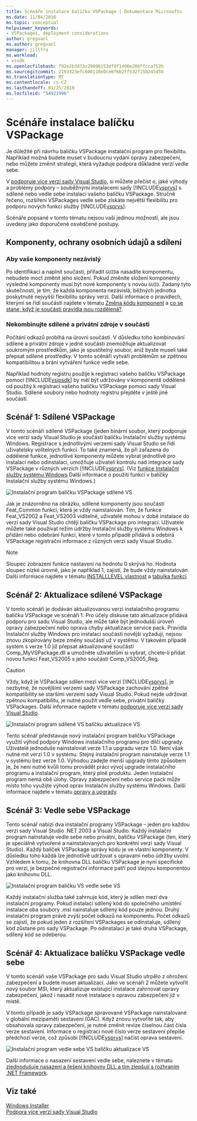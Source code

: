 ```yaml
---
title: Scénáře instalace balíčku VSPackage | Dokumentace Microsoftu
ms.date: 11/04/2016
ms.topic: conceptual
helpviewer_keywords:
- VSPackages, deployment considerations
author: gregvanl
ms.author: gregvanl
manager: jillfra
ms.workload:
- vssdk
ms.openlocfilehash: f92e2b3d73c29896153df9f1496e286ffcca752b
ms.sourcegitcommit: 2193323efc608118e0ce6f6b2ff532f158245d56
ms.translationtype: MT
ms.contentlocale: cs-CZ
ms.lasthandoff: 01/25/2019
ms.locfileid: "54921996"
---
```

# <a name="vspackage-setup-scenarios"></a>Scénáře instalace balíčku VSPackage

Je důležité při návrhu balíčku VSPackage instalační program pro flexibilitu. Například možná budete muset v budoucnu vydání opravy zabezpečení, nebo můžete změnit strategii, která vyžaduje podpora důkladné verzí vedle sebe.

V [podporuje více verzí sady Visual Studio](../../extensibility/supporting-multiple-versions-of-visual-studio.md), si můžete přečíst o, jaké výhody a problémy podpory – souběžnými instalacemi sady [!INCLUDE[vsprvs](../../code-quality/includes/vsprvs_md.md)] s sdílené nebo vedle sebe instalací vašeho balíčku VSPackage. Stručně řečeno, rozšíření VSPackages vedle sebe získáte největší flexibilitu pro podporu nových funkcí služby [!INCLUDE[vsprvs](../../code-quality/includes/vsprvs_md.md)].

Scénáře popsané v tomto tématu nejsou vaší jedinou možností, ale jsou uvedeny jako doporučené osvědčené postupy.

## <a name="components-privacy-and-sharing"></a>Komponenty, ochrany osobních údajů a sdílení

### <a name="make-your-components-independent"></a>Aby vaše komponenty nezávislý

Po identifikaci a naplnit součásti, přiřadit `GUID`a nasadíte komponentu, nebudete moct změnit jeho složení. Pokud změníte složení komponenty výsledné komponenty musí být nové komponenty s novou `GUID`. Zadaný tyto skutečnosti, je tím, že každá komponenta nezávislá, běžných jednotka poskytnuté nejvyšší flexibilitu správy verzí. Další informace o pravidlech, kterými se řídí součásti najdete v tématu [Změna kódu komponent](/windows/desktop/Msi/changing-the-component-code) a [co se stane, když je součástí pravidla jsou rozdělená?](/windows/desktop/Msi/what-happens-if-the-component-rules-are-broken).

### <a name="do-not-mix-shared-and-private-resources-in-a-component"></a>Nekombinujte sdílené a privátní zdroje v součásti

Počítání odkazů probíhá na úrovni součásti. V důsledku toho kombinování sdílené a privátní zdroje v jedné součásti znemožňuje aktualizovat soukromým prostředkům, jako je spustitelný soubor, aniž byste museli také přepsat sdílené prostředky. V tomto scénáři vytváří problémům se zpětnou kompatibilitou a brání vytváření funkce vedle sebe.

Například hodnoty registru použije k registraci vašeho balíčku VSPackage pomocí [!INCLUDE[vsipsdk](../../extensibility/includes/vsipsdk_md.md)] by měl být udržovány v komponentě odděleně od použitý k registraci vašeho balíčku VSPackage pomocí sady Visual Studio. Sdílené soubory nebo hodnoty registru přejděte v ještě jiné součásti.

## <a name="scenario-1-shared-vspackage"></a>Scénář 1: Sdílené VSPackage

V tomto scénáři sdílené VSPackage (jeden binární soubor, který podporuje více verzí sady Visual Studio je součástí balíčku Instalační služby systému Windows. Registrace s jednotlivými verzemi sady Visual Studio se řídí uživatelsky volitelných funkcí. To také znamená, že při zařazena do oddělené funkce, jednotlivé komponenty můžete vybrat jednotlivě pro instalaci nebo odinstalaci, umožňuje uživateli kontrolu nad integrace sady VSPackage v různých verzích [!INCLUDE[vsprvs](../../code-quality/includes/vsprvs_md.md)]. (Viz [funkce Instalační služby systému Windows](/windows/desktop/Msi/windows-installer-features) Další informace o použití funkcí v balíčky Instalační služby systému Windows.)

![Instalační program balíčku VSPackage sdílené VS](../../extensibility/internals/media/vs_sharedpackage.gif "VS_SharedPackage")

Jak je znázorněno na obrázku, sdílené komponenty jsou součástí Feat_Common funkci, která je vždy nainstalován. Tím, že funkce Feat_VS2002 a Feat_VS2003 viditelné, uživatelé mohou v době instalace do verzí sady Visual Studio chtějí balíčku VSPackage pro integraci. Uživatele můžete také používat režim údržby Instalační služby systému Windows k přidání nebo odebrání funkcí, které v tomto případě přidává a odebírá VSPackage registrační informace z různých verzí sady Visual Studio.

> [!NOTE]
> Sloupec zobrazení funkce nastavení na hodnotu 0 skrývá ho. Hodnota sloupec nízké úrovně, jako je například 1, zajistí, že bude vždy nainstalován. Další informace najdete v tématu [INSTALLLEVEL vlastnost](/windows/desktop/Msi/installlevel) a [tabulka funkcí](/windows/desktop/Msi/feature-table).

## <a name="scenario-2-shared-vspackage-update"></a>Scénář 2: Aktualizace sdílené VSPackage

V tomto scénáři je dodáván aktualizovanou verzi instalačního programu balíčku VSPackage ve scénáři 1. Pro účely diskuse tato aktualizace přidává podporu pro sadu Visual Studio, ale může také být jednodušší úroveň opravy zabezpečení nebo oprava chyby aktualizace service pack. Pravidla Instalační služby Windows pro instalaci součásti novější vyžadují, nejsou znovu zkopírovány beze změny součástí už v systému. V takovém případě systém s verze 1.0 již přepsat aktualizované součásti Comp_MyVSPackage.dll a umožněte uživatelům si vybrat, chcete-li přidat novou funkci Feat_VS2005 s jeho součásti Comp_VS2005_Reg.

> [!CAUTION]
> Vždy, když je VSPackage sdílen mezi více verzí [!INCLUDE[vsprvs](../../code-quality/includes/vsprvs_md.md)], je nezbytné, že novějšími verzemi sady VSPackage zachování zpětné kompatibility se staršími verzemi sady Visual Studio. Pokud nejde udržovat zpětnou kompatibilitu, je nutné použít vedle sebe, privátní balíčky VSPackages. Další informace najdete v tématu [podporuje více verzí sady Visual Studio](../../extensibility/supporting-multiple-versions-of-visual-studio.md).

![Instalační program sdílené VS balíčku aktualizace VS](../../extensibility/internals/media/vs_sharedpackageupdate.gif "VS_SharedPackageUpdate")

Tento scénář představuje nový instalační program balíčku VSPackage využití výhod podpory Windows instalačního programu pro dílčí upgrady. Uživatelé jednoduše nainstalovat verze 1.1 a upgradu verze 1.0. Není však nutné mít verzi 1.0 v systému. Stejný instalační program nainstaluje verze 1.1 v systému bez verze 1.0. Výhodou zadejte menší upgrady tímto způsobem je, že není nutné kvůli tomu provádět práci vývoj upgrade instalačního programu a instalační program, který plně produktu. Jeden instalační program nemá obě úlohy. Opravy zabezpečení nebo service pack může místo toho využijte výhod oprav Instalační služby systému Windows. Další informace najdete v tématu [opravy a upgrady](/windows/desktop/Msi/patching-and-upgrades).

## <a name="scenario-3-side-by-side-vspackage"></a>Scénář 3: Vedle sebe VSPackage

Tento scénář nabízí dva instalační programy VSPackage – jeden pro každou verzi sady Visual Studio .NET 2003 a Visual Studio. Každý instalační program nainstaluje vedle sebe nebo privátní, balíčku VSPackage (ten, který je speciálně vytvořené a nainstalovaných pro konkrétní verzi sady Visual Studio). Každý balíček VSPackage správy kódu je ve vlastní komponenty. V důsledku toho každá lze jednotlivě udržovat s opravami nebo údržby uvolní. Vzhledem k tomu, že knihovna DLL balíčku VSPackage je nyní specifické pro verzi, je bezpečné registrační informace patří pod stejnou komponentou jako knihovnu DLL.

![Instalační program balíčku VS vedle sebe VS](../../extensibility/internals/media/vs_sbys_package.gif "VS_SbyS_Package")

Každý instalační služba také zahrnuje kód, který je sdílen mezi dva instalační programy. Pokud instalaci sdílený kód do společného umístění instalace oba soubory .msi nainstaluje sdílený kód pouze jednou. Druhý instalační program právě zvýší počet odkazů na komponentu. Počet odkazů se zajistí, že pokud jeden z rozšíření VSPackages se odinstaluje, sdílený kód zůstane pro sady VSPackage. Po odinstalaci je také druhá VSPackage, sdílený kód se odeberou.

## <a name="scenario-4-side-by-side-vspackage-update"></a>Scénář 4: Aktualizace balíčku VSPackage vedle sebe

V tomto scénáři vaše VSPackage pro sadu Visual Studio utrpělo z ohrožení zabezpečení a budete muset aktualizaci. Jako ve scénáři 2 můžete vytvořit nový soubor MSI, který aktualizuje existující instalace zahrnovat opravy zabezpečení, jakož i nasadit nové instalace s opravou zabezpečení již v místě.

V tomto případě je sady VSPackage spravované VSPackage nainstalované v globální mezipaměti sestavení (GAC). Když znovu vytvoříte tak, aby obsahovala opravy zabezpečení, je nutné změnit revize číselnou část čísla verze sestavení. Informace o registraci nové číslo verze sestavení přepíše předchozí verze, což způsobí [!INCLUDE[vsprvs](../../code-quality/includes/vsprvs_md.md)] načíst oprava sestavení.

![Instalační program vedle sebe VS balíčku aktualizace VS](../../extensibility/internals/media/vs_sbys_packageupdate.gif "VS_SbyS_PackageUpdate")

Další informace o nasazení sestavení vedle sebe, naleznete v tématu [zjednodušuje nasazení a řešení knihovny DLL a tím zlepšují s rozhraním .NET Framework](https://msdn.microsoft.com/library/ms973843.aspx).

## <a name="see-also"></a>Viz také

[Windows Installer](/windows/desktop/Msi/windows-installer-portal)  
[Podpora více verzí sady Visual Studio](../../extensibility/supporting-multiple-versions-of-visual-studio.md)